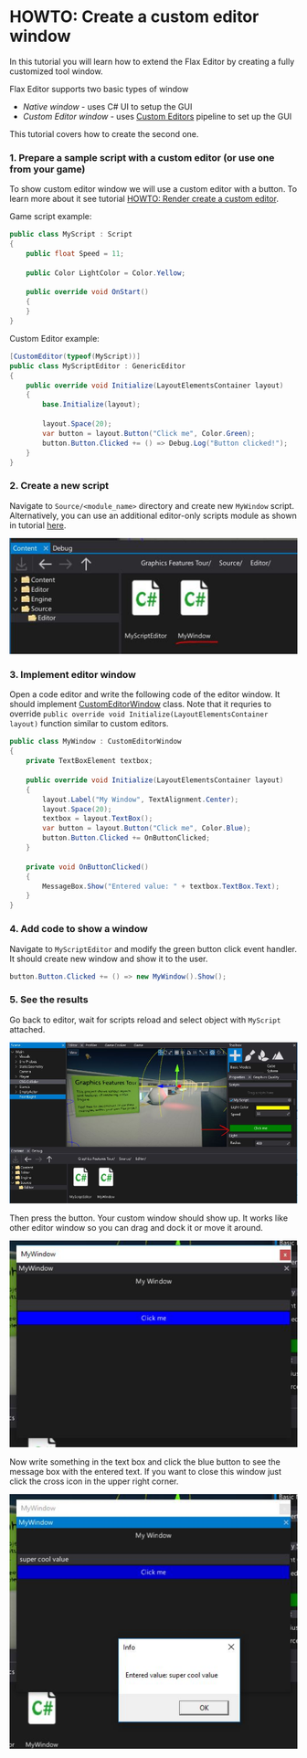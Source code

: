 # HOWTO: Create a custom editor window

In this tutorial you will learn how to extend the Flax Editor by creating a fully customized tool window.

Flax Editor supports two basic types of window
* *Native window* - uses C# UI to setup the GUI
* *Custom Editor window* - uses [Custom Editors](../custom-editors/index.md) pipeline to set up the GUI

This tutorial covers how to create the second one.

### 1. Prepare a sample script with a custom editor (or use one from your game)

To show custom editor window we will use a custom editor with a button.
To learn more about it see tutorial [HOWTO: Render create a custom editor](custom-editor.md).

Game script example:

```cs
public class MyScript : Script
{
    public float Speed = 11;

    public Color LightColor = Color.Yellow;

    public override void OnStart()
    {
    }
}
```

Custom Editor example:

```cs
[CustomEditor(typeof(MyScript))]
public class MyScriptEditor : GenericEditor
{
    public override void Initialize(LayoutElementsContainer layout)
    {
        base.Initialize(layout);

        layout.Space(20);
        var button = layout.Button("Click me", Color.Green);
        button.Button.Clicked += () => Debug.Log("Button clicked!");
    }
}
```

### 2. Create a new script

Navigate to `Source/<module_name>` directory and create new `MyWindow` script. Alternatively, you can use an additional editor-only scripts module as shown in tutorial [here](add-scripts-module.md).

![Tutorial](media/custom-window-tutorial-1.jpg)

### 3. Implement editor window

Open a code editor and write the following code of the editor window. It should implement [CustomEditorWindow](https://docs.flaxengine.com/api/FlaxEditor.CustomEditorWindow.html) class. Note that it requries to override `public override void Initialize(LayoutElementsContainer layout)` function similar to custom editors.

```cs
public class MyWindow : CustomEditorWindow
{
	private TextBoxElement textbox;

	public override void Initialize(LayoutElementsContainer layout)
	{
		layout.Label("My Window", TextAlignment.Center);
		layout.Space(20);
		textbox = layout.TextBox();
		var button = layout.Button("Click me", Color.Blue);
		button.Button.Clicked += OnButtonClicked;
	}

	private void OnButtonClicked()
	{
		MessageBox.Show("Entered value: " + textbox.TextBox.Text);
	}
}
```

### 4. Add code to show a window

Navigate to `MyScriptEditor` and modify the green button click event handler. It should create new window and show it to the user.

```cs
button.Button.Clicked += () => new MyWindow().Show();
```

### 5. See the results

Go back to editor, wait for scripts reload and select object with `MyScript` attached.

![Tutorial](media/custom-window-tutorial-2.jpg)

Then press the button. Your custom window should show up. It works like other editor window so you can drag and dock it or move it around.

![Tutorial](media/custom-window-tutorial-3.jpg)

Now write something in the text box and click the blue button to see the message box with the entered text. If you want to close this window just click the cross icon in the upper right corner.

![Tutorial](media/custom-window-tutorial-4.jpg)




